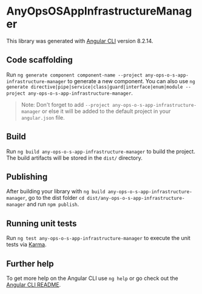 # AnyOpsOSAppInfrastructureManager

This library was generated with [Angular CLI](https://github.com/angular/angular-cli) version 8.2.14.

## Code scaffolding

Run `ng generate component component-name --project any-ops-o-s-app-infrastructure-manager` to generate a new component. You can also use `ng generate directive|pipe|service|class|guard|interface|enum|module --project any-ops-o-s-app-infrastructure-manager`.
> Note: Don't forget to add `--project any-ops-o-s-app-infrastructure-manager` or else it will be added to the default project in your `angular.json` file. 

## Build

Run `ng build any-ops-o-s-app-infrastructure-manager` to build the project. The build artifacts will be stored in the `dist/` directory.

## Publishing

After building your library with `ng build any-ops-o-s-app-infrastructure-manager`, go to the dist folder `cd dist/any-ops-o-s-app-infrastructure-manager` and run `npm publish`.

## Running unit tests

Run `ng test any-ops-o-s-app-infrastructure-manager` to execute the unit tests via [Karma](https://karma-runner.github.io).

## Further help

To get more help on the Angular CLI use `ng help` or go check out the [Angular CLI README](https://github.com/angular/angular-cli/blob/master/README.md).
